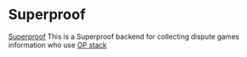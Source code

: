 # Superproof

[Superproof](https://github.com/optimism-java/dispute-explorer) This is a Superproof backend for collecting dispute games information who use [OP stack](https://stack.optimism.io/)
